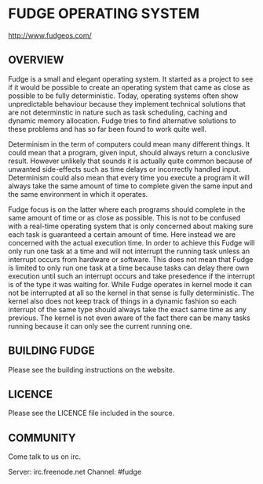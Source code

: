 # FUDGE OPERATING SYSTEM

http://www.fudgeos.com/

## OVERVIEW

Fudge is a small and elegant operating system. It started as a project to see if
it would be possible to create an operating system that came as close as
possible to be fully deterministic. Today, operating systems often show
unpredictable behaviour because they implement technical solutions that are not
determinstic in nature such as task scheduling, caching and dynamic memory
allocation. Fudge tries to find alternative solutions to these problems and has
so far been found to work quite well.

Determinism in the term of computers could mean many different things. It could
mean that a program, given input, should always return a conclusive result.
However unlikely that sounds it is actually quite common because of unwanted
side-effects such as time delays or incorrectly handled input. Determinism could
also mean that every time you execute a program it will always take the same
amount of time to complete given the same input and the same environment in
which it operates.

Fudge focus is on the latter where each programs should complete in the same
amount of time or as close as possible. This is not to be confused with a
real-time operating system that is only concerned about making sure each task is
guaranteed a certain amount of time. Here instead we are concerned with the
actual execution time. In order to achieve this Fudge will only run one task at
a time and will not interrupt the running task unless an interrupt occurs from
hardware or software. This does not mean that Fudge is limited to only run one
task at a time because tasks can delay there own execution until such an
interrupt occurs and take presedence if the interrupt is of the type it was
waiting for. While Fudge operates in kernel mode it can not be interrupted at
all so the kernel in that sense is fully deterministic. The kernel also does not
keep track of things in a dynamic fashion so each interrupt of the same type
should always take the exact same time as any previous. The kernel is not even
aware of the fact there can be many tasks running because it can only see the
current running one.

## BUILDING FUDGE

Please see the building instructions on the website.

## LICENCE

Please see the LICENCE file included in the source.

## COMMUNITY

Come talk to us on irc.

Server: irc.freenode.net
Channel: #fudge
